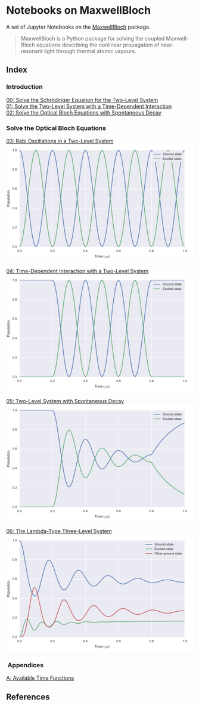 # Notebooks on MaxwellBloch

A set of Jupyter Notebooks on the [MaxwellBloch](https://github.com/tommyogden/maxwellbloch/) package.

> MaxwellBloch is a Python package for solving the coupled Maxwell-Bloch
> equations describing the nonlinear propagation of near-resonant light through
> thermal atomic vapours.

## Index

### Introduction

[00: Solve the Schrödinger Equation for the Two-Level System][00]  
[01: Solve the Two-Level System with a Time-Dependent Interaction][01]  
[02: Solve the Optical Bloch Equations with Spontaneous Decay][02]  

### Solve the Optical Bloch Equations

[03: Rabi Oscillations in a Two-Level System  
![](images/03-ob-solve-two-rabi-oscillations.png)][03]

[04: Time-Dependent Interaction with a Two-Level System  
![](images/04-ob-solve-two-tfunc-square.png)][04]

[05: Two-Level System with Spontaneous Decay
![](images/05-ob-solve-two-tfunc-square-decay.png)][05]

[06: The Lambda-Type Three-Level System
![](images/06-ob-solve-lamda-on-resonance.png)][06]

###  Appendices

[A: Available Time Functions][A]
<!-- [B: Loading from JSON Files and Saving to QuTiP Files][B] -->
## References





[00]: 00-solve-the-schroedinger-equation-for-the-two-level-system.ipynb
[01]: 01-solve-the-two-level-system-with-time-dependent-interaction.ipynb
[02]: 02-solving-the-optical-bloch-equations.ipynb

[03]: 03-ob-solve-two-rabi-oscillations.ipynb
[04]: 04-ob-solve-two-tfunc-square.ipynb
[05]: 05-ob-solve-two-tfunc-square-decay.ipynb

[06]: 06-ob-solve-lamda-on-resonance.ipynb

[A]: A-available-time-functions.ipynb
<!-- [B]: B-loading-from-json-and-saving-qu.ipynb -->